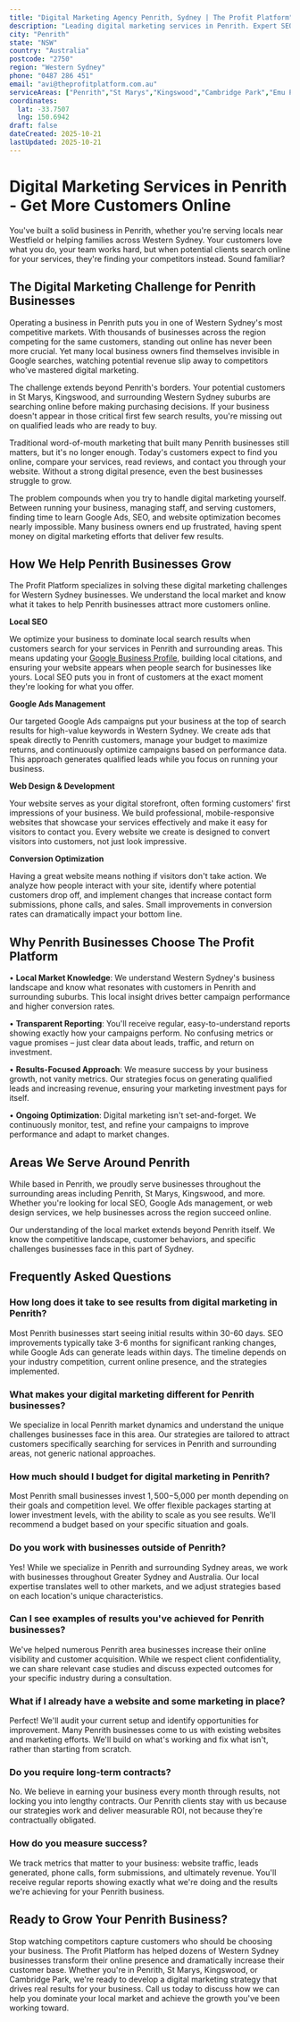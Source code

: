 ```yaml
---
title: "Digital Marketing Agency Penrith, Sydney | The Profit Platform"
description: "Leading digital marketing services in Penrith. Expert SEO, Google Ads & web design for Western Sydney businesses. Call 0487 286 451 for a free consultation."
city: "Penrith"
state: "NSW"
country: "Australia"
postcode: "2750"
region: "Western Sydney"
phone: "0487 286 451"
email: "avi@theprofitplatform.com.au"
serviceAreas: ["Penrith","St Marys","Kingswood","Cambridge Park","Emu Plains"]
coordinates:
  lat: -33.7507
  lng: 150.6942
draft: false
dateCreated: 2025-10-21
lastUpdated: 2025-10-21
---
```


<script type="application/ld+json">
{
  "@context": "https://schema.org",
  "@type": "LocalBusiness",
  "@id": "https://theprofitplatform.com.au/locations/penrith/",
  "name": "The Profit Platform",
  "description": "Leading digital marketing services in Penrith. Expert SEO, Google Ads & web design for Western Sydney businesses. Call 0487 286 451 for a free consultation.",
  "url": "https://theprofitplatform.com.au/locations/penrith/",
  "telephone": "0487 286 451",
  "email": "avi@theprofitplatform.com.au",
  "address": {
    "@type": "PostalAddress",
    "addressLocality": "Penrith",
    "addressRegion": "NSW",
    "postalCode": "2750",
    "addressCountry": "AU"
  },
  "areaServed": {
    "@type": "City",
    "name": "Penrith"
  },
  "priceRange": "$$",
  "openingHours": "Mo-Fr 09:00-18:00",
  "sameAs": [
    "https://www.facebook.com/theprofitplatform",
    "https://www.linkedin.com/company/theprofitplatform",
    "https://twitter.com/profitplatform"
  ],
  "geo": {
    "@type": "GeoCoordinates"
  }
}
</script>


# Digital Marketing Services in Penrith - Get More Customers Online

You've built a solid business in Penrith, whether you're serving locals near Westfield or helping families across Western Sydney. Your customers love what you do, your team works hard, but when potential clients search online for your services, they're finding your competitors instead. Sound familiar?

## The Digital Marketing Challenge for Penrith Businesses

Operating a business in Penrith puts you in one of Western Sydney's most competitive markets. With thousands of businesses across the region competing for the same customers, standing out online has never been more crucial. Yet many local business owners find themselves invisible in Google searches, watching potential revenue slip away to competitors who've mastered digital marketing.

The challenge extends beyond Penrith's borders. Your potential customers in St Marys, Kingswood, and surrounding Western Sydney suburbs are searching online before making purchasing decisions. If your business doesn't appear in those critical first few search results, you're missing out on qualified leads who are ready to buy.

Traditional word-of-mouth marketing that built many Penrith businesses still matters, but it's no longer enough. Today's customers expect to find you online, compare your services, read reviews, and contact you through your website. Without a strong digital presence, even the best businesses struggle to grow.

The problem compounds when you try to handle digital marketing yourself. Between running your business, managing staff, and serving customers, finding time to learn Google Ads, SEO, and website optimization becomes nearly impossible. Many business owners end up frustrated, having spent money on digital marketing efforts that deliver few results.

## How We Help Penrith Businesses Grow

The Profit Platform specializes in solving these digital marketing challenges for Western Sydney businesses. We understand the local market and know what it takes to help Penrith businesses attract more customers online.

**Local SEO**

We optimize your business to dominate local search results when customers search for your services in Penrith and surrounding areas. This means updating your [Google Business Profile](/blog/how-to-optimise-your-google-business-profile-for-sydney-local-search-in-2025/), building local citations, and ensuring your website appears when people search for businesses like yours. Local SEO puts you in front of customers at the exact moment they're looking for what you offer.

**Google Ads Management**

Our targeted Google Ads campaigns put your business at the top of search results for high-value keywords in Western Sydney. We create ads that speak directly to Penrith customers, manage your budget to maximize returns, and continuously optimize campaigns based on performance data. This approach generates qualified leads while you focus on running your business.

**Web Design & Development**

Your website serves as your digital storefront, often forming customers' first impressions of your business. We build professional, mobile-responsive websites that showcase your services effectively and make it easy for visitors to contact you. Every website we create is designed to convert visitors into customers, not just look impressive.

**Conversion Optimization**

Having a great website means nothing if visitors don't take action. We analyze how people interact with your site, identify where potential customers drop off, and implement changes that increase contact form submissions, phone calls, and sales. Small improvements in conversion rates can dramatically impact your bottom line.

## Why Penrith Businesses Choose The Profit Platform

• **Local Market Knowledge**: We understand Western Sydney's business landscape and know what resonates with customers in Penrith and surrounding suburbs. This local insight drives better campaign performance and higher conversion rates.

• **Transparent Reporting**: You'll receive regular, easy-to-understand reports showing exactly how your campaigns perform. No confusing metrics or vague promises – just clear data about leads, traffic, and return on investment.

• **Results-Focused Approach**: We measure success by your business growth, not vanity metrics. Our strategies focus on generating qualified leads and increasing revenue, ensuring your marketing investment pays for itself.

• **Ongoing Optimization**: Digital marketing isn't set-and-forget. We continuously monitor, test, and refine your campaigns to improve performance and adapt to market changes.


## Areas We Serve Around Penrith

While based in Penrith, we proudly serve businesses throughout the surrounding areas including Penrith, St Marys, Kingswood, and more. Whether you're looking for local SEO, Google Ads management, or web design services, we help businesses across the region succeed online.

Our understanding of the local market extends beyond Penrith itself. We know the competitive landscape, customer behaviors, and specific challenges businesses face in this part of Sydney.


## Frequently Asked Questions

### How long does it take to see results from digital marketing in Penrith?

Most Penrith businesses start seeing initial results within 30-60 days. SEO improvements typically take 3-6 months for significant ranking changes, while Google Ads can generate leads within days. The timeline depends on your industry competition, current online presence, and the strategies implemented.

### What makes your digital marketing different for Penrith businesses?

We specialize in local Penrith market dynamics and understand the unique challenges businesses face in this area. Our strategies are tailored to attract customers specifically searching for services in Penrith and surrounding areas, not generic national approaches.

### How much should I budget for digital marketing in Penrith?

Most Penrith small businesses invest $1,500-$5,000 per month depending on their goals and competition level. We offer flexible packages starting at lower investment levels, with the ability to scale as you see results. We'll recommend a budget based on your specific situation and goals.

### Do you work with businesses outside of Penrith?

Yes! While we specialize in Penrith and surrounding Sydney areas, we work with businesses throughout Greater Sydney and Australia. Our local expertise translates well to other markets, and we adjust strategies based on each location's unique characteristics.

### Can I see examples of results you've achieved for Penrith businesses?

We've helped numerous Penrith area businesses increase their online visibility and customer acquisition. While we respect client confidentiality, we can share relevant case studies and discuss expected outcomes for your specific industry during a consultation.

### What if I already have a website and some marketing in place?

Perfect! We'll audit your current setup and identify opportunities for improvement. Many Penrith businesses come to us with existing websites and marketing efforts. We'll build on what's working and fix what isn't, rather than starting from scratch.

### Do you require long-term contracts?

No. We believe in earning your business every month through results, not locking you into lengthy contracts. Our Penrith clients stay with us because our strategies work and deliver measurable ROI, not because they're contractually obligated.

### How do you measure success?

We track metrics that matter to your business: website traffic, leads generated, phone calls, form submissions, and ultimately revenue. You'll receive regular reports showing exactly what we're doing and the results we're achieving for your Penrith business.

## Ready to Grow Your Penrith Business?

Stop watching competitors capture customers who should be choosing your business. The Profit Platform has helped dozens of Western Sydney businesses transform their online presence and dramatically increase their customer base. Whether you're in Penrith, St Marys, Kingswood, or Cambridge Park, we're ready to develop a digital marketing strategy that drives real results for your business. Call us today to discuss how we can help you dominate your local market and achieve the growth you've been working toward.